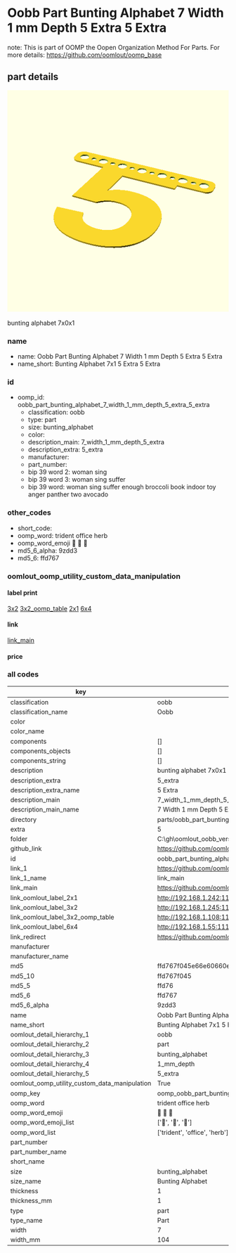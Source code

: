 # Oobb Part Bunting Alphabet 7 Width 1 mm Depth 5 Extra 5 Extra  

note: This is part of OOMP the Oopen Organization Method For Parts. For more details: https://github.com/oomlout/oomp_base

##  part details
  

[![](3dpr.png)](3dpr.png)

bunting alphabet 7x0x1



### name
* name: Oobb Part Bunting Alphabet 7 Width 1 mm Depth 5 Extra 5 Extra
* name_short: Bunting Alphabet 7x1 5 Extra 5 Extra
### id
* oomp_id: oobb_part_bunting_alphabet_7_width_1_mm_depth_5_extra_5_extra
  * classification: oobb
  * type: part
  * size: bunting_alphabet
  * color: 
  * description_main: 7_width_1_mm_depth_5_extra
  * description_extra: 5_extra
  * manufacturer: 
  * part_number: 
  * bip 39 word 2: woman sing
  * bip 39 word 3: woman sing suffer
  * bip 39 word: woman sing suffer enough broccoli book indoor toy anger panther two avocado

### other_codes
* short_code: 
* oomp_word: trident office herb
* oomp_word_emoji :trident: :office: :herb:
* md5_6_alpha: 9zdd3
* md5_6: ffd767






### oomlout_oomp_utility_custom_data_manipulation
#### label print
[3x2](http://192.168.1.245:1112/?label=oomp%209zdd3)
[3x2_oomp_table](http://192.168.1.108:1112/?label=oomp%209zdd3)
[2x1](http://192.168.1.242:1112/?label=oomp%209zdd3)
[6x4](http://192.168.1.55:1112/?label=oomp%209zdd3)    

#### link

[link_main](https://github.com/oomlout/oomlout_oobb_version_4_generated_parts/tree/main/navigation_oomp/oobb/part/bunting_alphabet/7_width_1_mm_depth_5_extra/5_extra/part)                              

#### price







### all codes 
| key | value |  
| --- | --- |  
| classification | oobb |  
| classification_name | Oobb |  
| color |  |  
| color_name |  |  
| components | [] |  
| components_objects | [] |  
| components_string | [] |  
| description | bunting alphabet 7x0x1 |  
| description_extra | 5_extra |  
| description_extra_name | 5 Extra |  
| description_main | 7_width_1_mm_depth_5_extra |  
| description_main_name | 7 Width 1 mm Depth 5 Extra |  
| directory | parts/oobb_part_bunting_alphabet_7_width_1_mm_depth_5_extra_5_extra |  
| extra | 5 |  
| folder | C:\gh\oomlout_oobb_version_4_generated_parts\parts\oobb_part_bunting_alphabet_7_width_1_mm_depth_5_extra_5_extra |  
| github_link | https://github.com/oomlout/oomlout_oomp_part_src/tree/main/parts/oobb_part_bunting_alphabet_7_width_1_mm_depth_5_extra_5_extra |  
| id | oobb_part_bunting_alphabet_7_width_1_mm_depth_5_extra_5_extra |  
| link_1 | https://github.com/oomlout/oomlout_oobb_version_4_generated_parts/tree/main/navigation_oomp/oobb/part/bunting_alphabet/7_width_1_mm_depth_5_extra/5_extra/part |  
| link_1_name | link_main |  
| link_main | https://github.com/oomlout/oomlout_oobb_version_4_generated_parts/tree/main/navigation_oomp/oobb/part/bunting_alphabet/7_width_1_mm_depth_5_extra/5_extra/part |  
| link_oomlout_label_2x1 | http://192.168.1.242:1112/?label=oomp%209zdd3 |  
| link_oomlout_label_3x2 | http://192.168.1.245:1112/?label=oomp%209zdd3 |  
| link_oomlout_label_3x2_oomp_table | http://192.168.1.108:1112/?label=oomp%209zdd3 |  
| link_oomlout_label_6x4 | http://192.168.1.55:1112/?label=oomp%209zdd3 |  
| link_redirect | https://github.com/oomlout/oomlout_oobb_version_4_generated_parts/tree/main/parts/oobb_bunting_alphabet_07_01_ex_5 |  
| manufacturer |  |  
| manufacturer_name |  |  
| md5 | ffd767f045e66e60660e34afb17257e7 |  
| md5_10 | ffd767f045 |  
| md5_5 | ffd76 |  
| md5_6 | ffd767 |  
| md5_6_alpha | 9zdd3 |  
| name | Oobb Part Bunting Alphabet 7 Width 1 mm Depth 5 Extra 5 Extra |  
| name_short | Bunting Alphabet 7x1 5 Extra 5 Extra |  
| oomlout_detail_hierarchy_1 | oobb |  
| oomlout_detail_hierarchy_2 | part |  
| oomlout_detail_hierarchy_3 | bunting_alphabet |  
| oomlout_detail_hierarchy_4 | 1_mm_depth |  
| oomlout_detail_hierarchy_5 | 5_extra |  
| oomlout_oomp_utility_custom_data_manipulation | True |  
| oomp_key | oomp_oobb_part_bunting_alphabet_7_width_1_mm_depth_5_extra_5_extra |  
| oomp_word | trident office herb |  
| oomp_word_emoji | :trident: :office: :herb: |  
| oomp_word_emoji_list | [':trident:', ':office:', ':herb:'] |  
| oomp_word_list | ['trident', 'office', 'herb'] |  
| part_number |  |  
| part_number_name |  |  
| short_name |  |  
| size | bunting_alphabet |  
| size_name | Bunting Alphabet |  
| thickness | 1 |  
| thickness_mm | 1 |  
| type | part |  
| type_name | Part |  
| width | 7 |  
| width_mm | 104 |  
